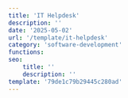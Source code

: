 ```yaml
---
title: 'IT Helpdesk'
description: ''
date: '2025-05-02'
url: '/template/it-helpdesk'
category: 'software-development'
functions:
seo:
    title: ''
    description: ''
template: '79de1c79b29445c280ad'
---
```

